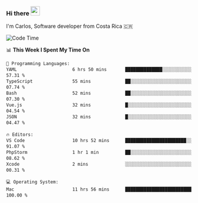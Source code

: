 ### Hi there <img src="https://media.giphy.com/media/hvRJCLFzcasrR4ia7z/giphy.gif" width="25px" height="25px">

I'm Carlos, Software developer from Costa Rica 🇨🇷

[//]: # (<a href="https://app.daily.dev/carum98"><img src="https://github.com/carum98/carum98/blob/main/devcard.svg" width="400" alt="Carlos Umaña Acevedo's Dev Card"/></a>)


<!--START_SECTION:waka-->
![Code Time](http://img.shields.io/badge/Code%20Time-13%2C362%20hrs%2014%20mins-blue)

📊 **This Week I Spent My Time On** 

```text
💬 Programming Languages: 
YAML                     6 hrs 50 mins       ██████████████░░░░░░░░░░░   57.31 % 
TypeScript               55 mins             ██░░░░░░░░░░░░░░░░░░░░░░░   07.74 % 
Bash                     52 mins             ██░░░░░░░░░░░░░░░░░░░░░░░   07.30 % 
Vue.js                   32 mins             █░░░░░░░░░░░░░░░░░░░░░░░░   04.54 % 
JSON                     32 mins             █░░░░░░░░░░░░░░░░░░░░░░░░   04.47 % 

🔥 Editors: 
VS Code                  10 hrs 52 mins      ███████████████████████░░   91.07 % 
PhpStorm                 1 hr 1 min          ██░░░░░░░░░░░░░░░░░░░░░░░   08.62 % 
Xcode                    2 mins              ░░░░░░░░░░░░░░░░░░░░░░░░░   00.31 % 

💻 Operating System: 
Mac                      11 hrs 56 mins      █████████████████████████   100.00 % 
```


<!--END_SECTION:waka-->
